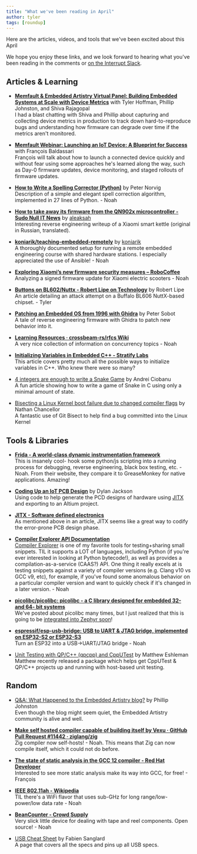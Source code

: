 ```yaml
---
title: "What we've been reading in April"
author: tyler
tags: [roundup]
---
```


<!-- excerpt start -->

Here are the articles, videos, and tools that we've been excited about this
April

<!-- excerpt end -->

We hope you enjoy these links, and we look forward to hearing what you've been
reading in the comments or [on the Interrupt Slack](https://interrupt-slack.herokuapp.com/).

## Articles & Learning

- [**Memfault & Embedded Artistry Virtual Panel: Building Embedded Systems at Scale with Device Metrics**](https://go.memfault.com/embedded-device-observability-metrics-panel) with Tyler Hoffman, Phillip Johnston, and Shiva Rajagopal<br>
I had a blast chatting with Shiva and Phillip about capturing and collecting device metrics in production to track down hard-to-reproduce bugs and understanding how firmware can degrade over time if the metrics aren't monitored.

- [**Memfault Webinar: Launching an IoT Device: A Blueprint for Success**](https://go.memfault.com/blueprint-for-launching-an-iot-device-webinar) with François Baldassari<br>
François will talk about how to launch a connected device quickly and without fear using some approaches he's learned along the way, such as Day-0 firmware updates, device monitoring, and staged rollouts of firmware updates.

- [**How to Write a Spelling Corrector (Python)**](https://norvig.com/spell-correct.html) by Peter Norvig<br>
Description of a simple and elegant spell correction algorithm, implemented in 27 lines of Python. - Noah

- [**How to take away its firmware from the QN902x microcontroller - Sudo Null IT News**](https://habr-com.translate.goog/ru/post/663312/?_x_tr_sl=auto&_x_tr_tl=en&_x_tr_hl=en) by [aleaksah](https://gist.github.com/aleaksah)<br>
Interesting reverse engineering writeup of a Xiaomi smart kettle (original in Russian, translated).

- [**koniarik/teaching-embedded-remotely**](https://github.com/koniarik/teaching-embedded-remotely) by [koniarik](https://github.com/koniarik)<br>
A thoroughly documented setup for running a remote embedded engineering course with shared hardware stations. I especially appreciated the use of Ansible! - Noah

- [**Exploring Xiaomi’s new firmware security measures – RoboCoffee**](https://robocoffee.de/?p=193)<br>
Analyzing a signed firmware update for Xiaomi electric scooters - Noah

- [**Buttons on BL602/Nuttx - Robert Lipe on Technology**](https://www.robertlipe.com/buttons-on-bl602-nuttx/) by Robert Lipe<br>
An article detailing an attack attempt on a Buffalo BL606 NuttX-based chipset. - Tyler

- [**Patching an Embedded OS from 1996 with Ghidra**](http://blog.petersobot.com/patching-the-k2500) by Peter Sobot<br> 
A tale of reverse engineering firmware with Ghidra to patch new behavior into it.

- [**Learning Resources · crossbeam-rs/rfcs Wiki**](https://github.com/crossbeam-rs/rfcs/wiki#learning-resources)<br>
A very nice collection of information on concurrency topics - Noah

- [**Initializing Variables in Embedded C++ - Stratify Labs**](https://blog.stratifylabs.dev/device/2022-04-05-Initializing-Variables-in-Embedded-Cpp/)<br>
This article covers pretty much all the possible ways to initialize variables in C++. Who knew there were so many?

- [4 integers are enough to write a Snake Game](https://www.andreinc.net/2022/05/01/4-integers-are-enough-to-write-a-snake-game) by Andrei Ciobanu<br>
A fun article showing how to write a game of Snake in C using only a minimal amount of state.

- [Bisecting a Linux Kernel boot failure due to changed compiler flags](https://nathanchance.dev/posts/bisect-compiler-flag-problem-linux-kernel/) by Nathan Chancellor<br>
A fantastic use of Git Bisect to help find a bug committed into the Linux Kernel

## Tools & Libraries

- [**Frida - A world-class dynamic instrumentation framework**](https://frida.re/docs/home/)<br>
This is insanely cool- hook some python/js scripting into a running process for debugging, reverse engineering, black box testing, etc. - Noah. From their website, they compare it to GreaseMonkey for native applications. Amazing!

- [**Coding Up an IoT PCB Design**](https://www.geocene.com/tech/hardware/2022/05/03/coding-up-an-iot-pcb-design) by Dylan Jackson<br>
Using code to help generate the PCD designs of hardware using [JITX](https://www.jitx.com/) and exporting to an Altium project.

- [**JITX - Software defined electronics**](https://www.jitx.com/)<br>
As mentioned above in an article, JITX seems like a great way to codify the error-prone PCB design phase.

- [**Compiler Explorer API Documentation**](https://github.com/compiler-explorer/compiler-explorer/blob/main/docs/API.md)<br>
[Compiler Explorer](https://godbolt.org/) is one of my favorite tools for testing+sharing small snippets. TIL it supports a LOT of languages, including Python (if you're ever interested in looking at Python bytecode!), as well as provides a compilation-as-a-service (CAAS?) API. One thing it really excels at is testing snippets against a variety of compiler versions (e.g. Clang v10 vs GCC v9, etc), for example, if you've found some anomalous behavior on a particular compiler version and want to quickly check if it's changed in a later version. - Noah

- [**picolibc/picolibc: picolibc - a C library designed for embedded 32- and 64- bit systems**](https://github.com/picolibc/picolibc/)<br>
We've posted about picolibc many times, but I just realized that this is going to be [integrated into Zephyr soon](https://github.com/zephyrproject-rtos/zephyr/issues/44143)!

- [**espressif/esp-usb-bridge: USB to UART & JTAG bridge, implemented on ESP32-S2 or ESP32-S3**](https://github.com/espressif/esp-usb-bridge)<br>
Turn an ESP32 into a USB->UART/JTAG bridge - Noah

- [Unit Testing with QP/C++ (qpcpp) and CppUTest](https://covemountainsoftware.com/2022/04/25/unit-testing-with-the-qpcpp-framework-and-cpputest/) by Matthew Eshleman<br>
Matthew recently released a package which helps get CppUTest & QP/C++ projects up and running with host-based unit testing.

## Random

- [Q&A: What Happened to the Embedded Artistry blog?](https://embeddedartistry.com/blog/2022/05/02/qa-what-happened-to-the-embedded-artistry-blog/) by Phillip Johnston<br>
Even though the blog might seem quiet, the Embedded Artistry community is alive and well.

- [**Make self hosted compiler capable of building itself by Vexu · GitHub Pull Request #11442 · ziglang/zig**](https://github.com/ziglang/zig/pull/11442)<br>
Zig compiler now self-hosts! - Noah. This means that Zig can now compile itself, which it could not do before.

- [**The state of static analysis in the GCC 12 compiler - Red Hat Developer**](https://developers.redhat.com/articles/2022/04/12/state-static-analysis-gcc-12-compiler)<br>
Interested to see more static analysis make its way into GCC, for free! - François

- [**IEEE 802.11ah - Wikipedia**](https://en.m.wikipedia.org/wiki/IEEE_802.11ah)<br>
TIL there's a WiFi flavor that uses sub-GHz for long range/low-power/low data rate - Noah

- [**BeanCounter - Crowd Supply**](https://www.crowdsupply.com/great-big-factory/beancounter)<br>
Very slick little device for dealing with tape and reel components. Open source! - Noah

- [USB Cheat Sheet](https://fabiensanglard.net/usbcheat/index.html) by Fabien Sanglard<br>
A page that covers all the specs and pins up all USB specs. 
